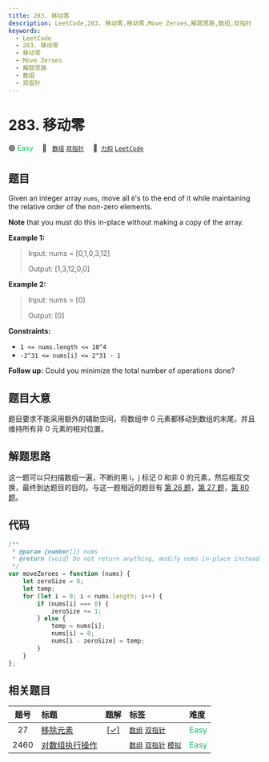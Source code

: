 ```yaml
---
title: 283. 移动零
description: LeetCode,283. 移动零,移动零,Move Zeroes,解题思路,数组,双指针
keywords:
  - LeetCode
  - 283. 移动零
  - 移动零
  - Move Zeroes
  - 解题思路
  - 数组
  - 双指针
---
```


# 283. 移动零

🟢 <font color=#15bd66>Easy</font>&emsp; 🔖&ensp; [`数组`](/tag/array.md) [`双指针`](/tag/two-pointers.md)&emsp; 🔗&ensp;[`力扣`](https://leetcode.cn/problems/move-zeroes) [`LeetCode`](https://leetcode.com/problems/move-zeroes)

## 题目

Given an integer array `nums`, move all `0`'s to the end of it while
maintaining the relative order of the non-zero elements.

**Note** that you must do this in-place without making a copy of the array.

**Example 1:**

> Input: nums = [0,1,0,3,12]
>
> Output: [1,3,12,0,0]

**Example 2:**

> Input: nums = [0]
>
> Output: [0]

**Constraints:**

- `1 <= nums.length <= 10^4`
- `-2^31 <= nums[i] <= 2^31 - 1`

**Follow up:** Could you minimize the total number of operations done?

## 题目大意

题目要求不能采用额外的辅助空间，将数组中 0 元素都移动到数组的末尾，并且维持所有非 0 元素的相对位置。

## 解题思路

这一题可以只扫描数组一遍，不断的用 i，j 标记 0 和非 0 的元素，然后相互交换，最终到达题目的目的。与这一题相近的题目有 [第 26 题](./0026.md)，[第 27 题](./0027.md)，[第 80 题](./0080.md)。

## 代码

```javascript
/**
 * @param {number[]} nums
 * @return {void} Do not return anything, modify nums in-place instead.
 */
var moveZeroes = function (nums) {
	let zeroSize = 0;
	let temp;
	for (let i = 0; i < nums.length; i++) {
		if (nums[i] === 0) {
			zeroSize += 1;
		} else {
			temp = nums[i];
			nums[i] = 0;
			nums[i - zeroSize] = temp;
		}
	}
};
```

## 相关题目

<!-- prettier-ignore -->
| 题号 | 标题 | 题解 | 标签 | 难度 |
| :------: | :------ | :------: | :------ | :------ |
| 27 | [移除元素](https://leetcode.com/problems/remove-element) | [[✓]](/problem/0027.md) |  [`数组`](/tag/array.md) [`双指针`](/tag/two-pointers.md) | <font color=#15bd66>Easy</font> |
| 2460 | [对数组执行操作](https://leetcode.com/problems/apply-operations-to-an-array) |  |  [`数组`](/tag/array.md) [`双指针`](/tag/two-pointers.md) [`模拟`](/tag/simulation.md) | <font color=#15bd66>Easy</font> |